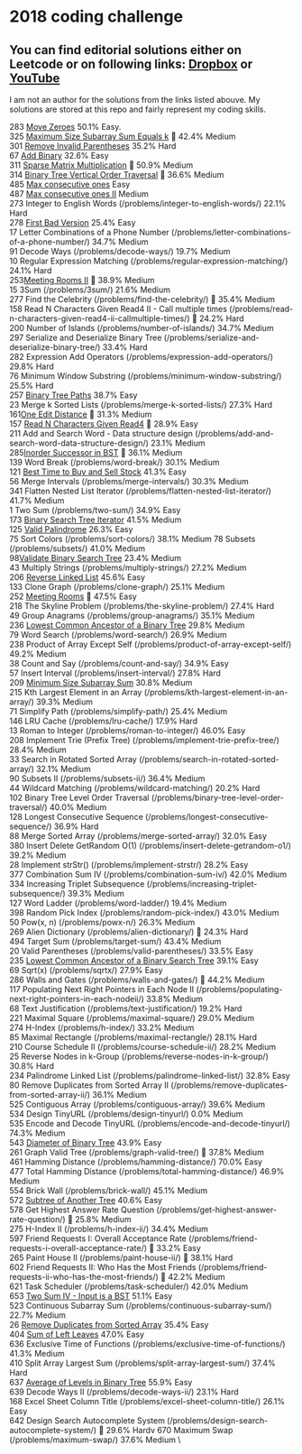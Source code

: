 # 2018 coding challenge
## You can find editorial solutions either on Leetcode or on following links: [Dropbox](https://www.dropbox.com/s/37gabcc65lds6ak/fb.docx?dl=0) or [YouTube](https://www.youtube.com/user/tusharroy2525/videos)
I am not an author for the solutions from the links listed abouve. My solutions are stored at this repo and fairly represent my coding skills.


283 [Move Zeroes](https://leetcode.com/problems/move-zeroes/) 50.1% Easy. \
325 [Maximum Size Subarray Sum Equals k](https://leetcode.com/problems/maximum-size-subarray-sum-equals-k/)  42.4% Medium \
301 [Remove Invalid Parentheses](https://leetcode.com/problems/remove-invalid-parentheses/) 35.2% Hard \
67 [Add Binary](https://leetcode.com/problems/add-binary/) 32.6% Easy \
311 [Sparse Matrix Multiplication](https://leetcode.com/problems/sparse-matrix-multiplication/)  50.9% Medium \
314 [Binary Tree Vertical Order Traversal](https://leetcode.com/problems/binary-tree-vertical-order-traversal/)  36.6% Medium \
485 [Max consecutive ones](https://leetcode.com/problems/max-consecutive-ones) Easy \
487 [Max consecutive ones II](https://leetcode.com/problems/max-consecutive-ones-ii) Medium \
273 Integer to English Words (/problems/integer-to-english-words/) 22.1% Hard \
278 [First Bad Version](https://leetcode.com/problems/first-bad-version/) 25.4% Easy \
17 Letter Combinations of a Phone Number (/problems/letter-combinations-of-a-phone-number/) 34.7% Medium \
91 Decode Ways (/problems/decode-ways/) 19.7% Medium \
10 Regular Expression Matching (/problems/regular-expression-matching/) 24.1% Hard \
253[Meeting Rooms II](https://leetcode.com/problems/meeting-rooms-ii/)  38.9% Medium \
15 3Sum (/problems/3sum/) 21.6% Medium \
277 Find the Celebrity (/problems/find-the-celebrity/)  35.4% Medium \
158
Read N Characters Given Read4 II - Call multiple times (/problems/read-n-characters-given-read4-ii-callmultiple-times/)

24.2% Hard \
200 Number of Islands (/problems/number-of-islands/) 34.7% Medium \
297 Serialize and Deserialize Binary Tree (/problems/serialize-and-deserialize-binary-tree/) 33.4% Hard \
282 Expression Add Operators (/problems/expression-add-operators/) 29.8% Hard \
76 Minimum Window Substring (/problems/minimum-window-substring/) 25.5% Hard \
257 [Binary Tree Paths](https://leetcode.com/problems/binary-tree-paths/) 38.7% Easy \
23 Merge k Sorted Lists (/problems/merge-k-sorted-lists/) 27.3% Hard \
161[One Edit Distance](https://leetcode.com/problems/one-edit-distance/)  31.3% Medium \
157 [Read N Characters Given Read4](https://leetcode.com/problems/read-n-characters-given-read4/)  28.9% Easy \
211 Add and Search Word - Data structure design (/problems/add-and-search-word-data-structure-design/) 23.1% Medium \
285[Inorder Successor in BST](https://leetcode.com/problems/inorder-successor-in-bst/)  36.1% Medium \
139 Word Break (/problems/word-break/) 30.1% Medium \
121 [Best Time to Buy and Sell Stock](https://leetcode.com/problems/best-time-to-buy-and-sell-stock/) 41.3% Easy \
56 Merge Intervals (/problems/merge-intervals/) 30.3% Medium \
341 Flatten Nested List Iterator (/problems/flatten-nested-list-iterator/) 41.7% Medium \
1 Two Sum (/problems/two-sum/) 34.9% Easy \
173 [Binary Search Tree Iterator](https://leetcode.com/problems/binary-search-tree-iterator/) 41.5% Medium \
125 [Valid Palindrome](https://leetcode.com/problems/valid-palindrome/) 26.3% Easy \
75 Sort Colors (/problems/sort-colors/) 38.1% Medium
78 Subsets (/problems/subsets/) 41.0% Medium \
98[Validate Binary Search Tree](https://leetcode.com/problems/validate-binary-search-tree/) 23.4% Medium \
43 Multiply Strings (/problems/multiply-strings/) 27.2% Medium \
206 [Reverse Linked List](https://leetcode.com/problems/reverse-linked-list/) 45.6% Easy \
133 Clone Graph (/problems/clone-graph/) 25.1% Medium \
252 [Meeting Rooms](https://leetcode.com/problems/meeting-rooms/)  47.5% Easy \
218 The Skyline Problem (/problems/the-skyline-problem/) 27.4% Hard \
49 Group Anagrams (/problems/group-anagrams/) 35.1% Medium \
236 [Lowest Common Ancestor of a Binary Tree](https://leetcode.com/problems/lowest-common-ancestor-of-a-binary-tree/) 29.8% Medium \
79 Word Search (/problems/word-search/) 26.9% Medium \
238 Product of Array Except Self (/problems/product-of-array-except-self/) 49.2% Medium \
38 Count and Say (/problems/count-and-say/) 34.9% Easy \
57 Insert Interval (/problems/insert-interval/) 27.8% Hard \
209 [Minimum Size Subarray Sum](https://leetcode.com/problems/minimum-size-subarray-sum/) 30.8% Medium \
215 Kth Largest Element in an Array (/problems/kth-largest-element-in-an-array/) 39.3% Medium \
71 Simplify Path (/problems/simplify-path/) 25.4% Medium \
146 LRU Cache (/problems/lru-cache/) 17.9% Hard \
13 Roman to Integer (/problems/roman-to-integer/) 46.0% Easy \
208 Implement Trie (Prefix Tree) (/problems/implement-trie-prefix-tree/) 28.4% Medium \
33 Search in Rotated Sorted Array (/problems/search-in-rotated-sorted-array/) 32.1% Medium \
90 Subsets II (/problems/subsets-ii/) 36.4% Medium \
44 Wildcard Matching (/problems/wildcard-matching/) 20.2% Hard \
102 Binary Tree Level Order Traversal (/problems/binary-tree-level-order-traversal/) 40.0% Medium \
128 Longest Consecutive Sequence (/problems/longest-consecutive-sequence/) 36.9% Hard \
88 Merge Sorted Array (/problems/merge-sorted-array/) 32.0% Easy \
380 Insert Delete GetRandom O(1) (/problems/insert-delete-getrandom-o1/) 39.2% Medium \
28 Implement strStr() (/problems/implement-strstr/) 28.2% Easy \
377 Combination Sum IV (/problems/combination-sum-iv/) 42.0% Medium \
334 Increasing Triplet Subsequence (/problems/increasing-triplet-subsequence/) 39.3% Medium \
127 Word Ladder (/problems/word-ladder/) 19.4% Medium \
398 Random Pick Index (/problems/random-pick-index/) 43.0% Medium \
50 Pow(x, n) (/problems/powx-n/) 26.3% Medium \
269 Alien Dictionary (/problems/alien-dictionary/)  24.3% Hard \
494 Target Sum (/problems/target-sum/) 43.4% Medium \
20 Valid Parentheses (/problems/valid-parentheses/) 33.5% Easy \
235
[Lowest Common Ancestor of a Binary Search Tree](https://leetcode.com/problems/lowest-common-ancestor-of-a-binarysearch-tree/)
39.1% Easy \
69 Sqrt(x) (/problems/sqrtx/) 27.9% Easy \
286 Walls and Gates (/problems/walls-and-gates/)  44.2% Medium \
117
Populating Next Right Pointers in Each Node II (/problems/populating-next-right-pointers-in-each-nodeii/)
33.8% Medium \
68 Text Justification (/problems/text-justification/) 19.2% Hard \
221 Maximal Square (/problems/maximal-square/) 29.0% Medium \
274 H-Index (/problems/h-index/) 33.2% Medium \
85 Maximal Rectangle (/problems/maximal-rectangle/) 28.1% Hard \
210 Course Schedule II (/problems/course-schedule-ii/) 28.2% Medium \
25 Reverse Nodes in k-Group (/problems/reverse-nodes-in-k-group/) 30.8% Hard \
234 Palindrome Linked List (/problems/palindrome-linked-list/) 32.8% Easy \
80 Remove Duplicates from Sorted Array II (/problems/remove-duplicates-from-sorted-array-ii/) 36.1% Medium \
525 Contiguous Array (/problems/contiguous-array/) 39.6% Medium \
534 Design TinyURL (/problems/design-tinyurl/) 0.0% Medium \
535 Encode and Decode TinyURL (/problems/encode-and-decode-tinyurl/) 74.3% Medium \
543 [Diameter of Binary Tree](https://leetcode.com/problems/diameter-of-binary-tree/) 43.9% Easy \
261 Graph Valid Tree (/problems/graph-valid-tree/)  37.8% Medium \
461 Hamming Distance (/problems/hamming-distance/) 70.0% Easy \
477 Total Hamming Distance (/problems/total-hamming-distance/) 46.9% Medium \
554 Brick Wall (/problems/brick-wall/) 45.1% Medium \
572 [Subtree of Another Tree](https://leetcode.com/problems/subtree-of-another-tree/) 40.6% Easy \
578 Get Highest Answer Rate Question (/problems/get-highest-answer-rate-question/)  25.8% Medium \
275 H-Index II (/problems/h-index-ii/) 34.4% Medium \
597 Friend Requests I: Overall Acceptance Rate (/problems/friend-requests-i-overall-acceptance-rate/)  33.2% Easy \
265 Paint House II (/problems/paint-house-ii/)  38.1% Hard \
602
Friend Requests II: Who Has the Most Friends (/problems/friend-requests-ii-who-has-the-most-friends/)

42.2% Medium \
621 Task Scheduler (/problems/task-scheduler/) 42.0% Medium \
653 [Two Sum IV - Input is a BST](https://leetcode.com/problems/two-sum-iv-input-is-a-bst/) 51.1% Easy \
523 Continuous Subarray Sum (/problems/continuous-subarray-sum/) 22.7% Medium \
26 [Remove Duplicates from Sorted Array](https://leetcode.com/problems/remove-duplicates-from-sorted-array/) 35.4% Easy \
404 [Sum of Left Leaves](https://leetcode.com/problems/sum-of-left-leaves/) 47.0% Easy \
636 Exclusive Time of Functions (/problems/exclusive-time-of-functions/) 41.3% Medium \
410 Split Array Largest Sum (/problems/split-array-largest-sum/) 37.4% Hard \
637 [Average of Levels in Binary Tree](https://leetcode.com/problems/average-of-levels-in-binary-tree/) 55.9% Easy \
639 Decode Ways II (/problems/decode-ways-ii/) 23.1% Hard \
168 Excel Sheet Column Title (/problems/excel-sheet-column-title/) 26.1% Easy \
642 Design Search Autocomplete System (/problems/design-search-autocomplete-system/)  29.6% Hardv
670 Maximum Swap (/problems/maximum-swap/) 37.6% Medium \
